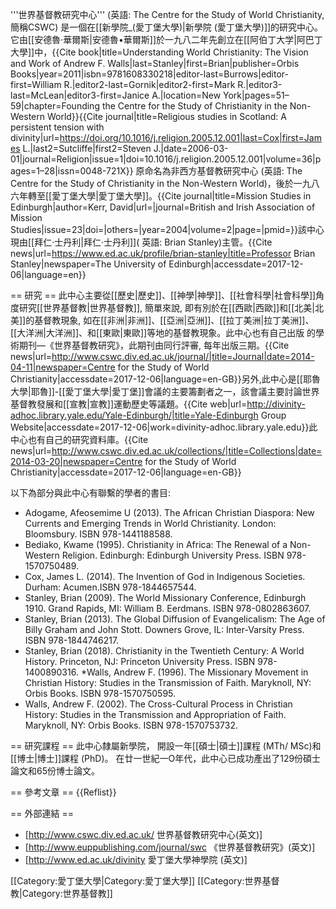 '''世界基督教研究中心''' (英語: The Centre for the Study of World Christianity, 簡稱CSWC) 是一個在[[新學院_(愛丁堡大學)|新學院 (愛丁堡大學)]]的研究中心。它由[[安德魯·華爾斯|安德魯•華爾斯]]於一九八二年先創立在[[阿伯丁大学|阿巴丁大學]]中，<ref name=":0">{{Cite book|title=Understanding World Christianity: The Vision and Work of Andrew F. Walls|last=Stanley|first=Brian|publisher=Orbis Books|year=2011|isbn=9781608330218|editor-last=Burrows|editor-first=William R.|editor2-last=Gornik|editor2-first=Mark R.|editor3-last=McLean|editor3-first=Janice A.|location=New York|pages=51–59|chapter=Founding the Centre for the Study of Christianity in the Non-Western World}}</ref><ref>{{Cite journal|title=Religious studies in Scotland: A persistent tension with divinity|url=https://doi.org/10.1016/j.religion.2005.12.001|last=Cox|first=James L.|last2=Sutcliffe|first2=Steven J.|date=2006-03-01|journal=Religion|issue=1|doi=10.1016/j.religion.2005.12.001|volume=36|pages=1–28|issn=0048-721X}}</ref> 原命名為非西方基督教研究中心 (英語: The Centre for the Study of Christianity in the Non-Western World)，後於一九八六年轉至[[愛丁堡大學|愛丁堡大學]]。<ref name=":0" /><ref>{{Cite journal|title=Mission Studies in Edinburgh|author=Kerr, David|url=|journal=British and Irish Association of Mission Studies|issue=23|doi=|others=|year=2004|volume=2|page=|pmid=}}</ref>該中心現由[[拜仁·士丹利|拜仁·士丹利]]( 英語: Brian Stanley)主管。<ref>{{Cite news|url=https://www.ed.ac.uk/profile/brian-stanley|title=Professor Brian Stanley|newspaper=The University of Edinburgh|accessdate=2017-12-06|language=en}}</ref>

== 研究 ==
此中心主要從[[歷史|歷史]]、[[神學|神學]]、[[社會科學|社會科學]]角度研究[[世界基督教|世界基督教]], 簡單來說, 即有別於在[[西歐|西歐]]和[[北美|北美]]的基督教現象, 如在[[非洲|非洲]]、[[亞洲|亞洲]]、[[拉丁美洲|拉丁美洲]]、[[大洋洲|大洋洲]]、和[[東歐|東歐]]等地的基督教現象。此中心也有自己出版 的學術期刊—《世界基督教研究》，此期刊由同行評審, 每年出版三期。<ref>{{Cite news|url=http://www.cswc.div.ed.ac.uk/journal/|title=Journal|date=2014-04-11|newspaper=Centre for the Study of World Christianity|accessdate=2017-12-06|language=en-GB}}</ref>另外,此中心是[[耶魯大學|耶魯]]-[[愛丁堡大學|愛丁堡]]會議的主要籌劃者之一，該會議主要討論世界基督教發展和[[宣教|宣教]]運動歷史等議題。<ref>{{Cite web|url=http://divinity-adhoc.library.yale.edu/Yale-Edinburgh/|title=Yale-Edinburgh Group Website|accessdate=2017-12-06|work=divinity-adhoc.library.yale.edu}}</ref>此中心也有自己的研究資料庫。<ref>{{Cite news|url=http://www.cswc.div.ed.ac.uk/collections/|title=Collections|date=2014-03-20|newspaper=Centre for the Study of World Christianity|accessdate=2017-12-06|language=en-GB}}</ref>

以下為部分與此中心有聯繫的學者的書目:
* Adogame, Afeosemime U (2013). The African Christian Diaspora: New Currents and Emerging Trends in World Christianity. London: Bloomsbury. ISBN 978-1441188588.
* Bediako, Kwame (1995). Christianity in Africa: The Renewal of a Non-Western Religion. Edinburgh: Edinburgh University Press. ISBN 978-1570750489.
* Cox, James L. (2014). The Invention of God in Indigenous Societies. Durham: Acumen.ISBN 978-1844657544.
* Stanley, Brian (2009). The World Missionary Conference, Edinburgh 1910. Grand Rapids, MI: William B. Eerdmans. ISBN 978-0802863607.
* Stanley, Brian (2013). The Global Diffusion of Evangelicalism: The Age of Billy Graham and John Stott. Downers Grove, IL: Inter-Varsity Press. ISBN 978-1844746217.
* Stanley, Brian (2018). Christianity in the Twentieth Century: A World History. Princeton, NJ: Princeton University Press. ISBN 978-1400890316.
*Walls, Andrew F. (1996). The Missionary Movement in Christian History: Studies in the Transmission of Faith. Maryknoll, NY: Orbis Books. ISBN 978-1570750595.
* Walls, Andrew F. (2002). The Cross-Cultural Process in Christian History: Studies in the Transmission and Appropriation of Faith. Maryknoll, NY: Orbis Books. ISBN 978-1570753732.

== 研究課程 ==
此中心隸屬新學院， 開設一年[[碩士|碩士]]課程 (MTh/ MSc)和[[博士|博士]]課程 (PhD)。 在廿一世紀一O年代，此中心已成功產出了129份碩士論文和65份博士論文。

== 參考文章 ==
{{Reflist}}

== 外部連結 ==
* [http://www.cswc.div.ed.ac.uk/ 世界基督教研究中心(英文)]
* [http://www.euppublishing.com/journal/swc 《世界基督教研究》(英文)]
* [http://www.ed.ac.uk/divinity 愛丁堡大學神學院 (英文)]

[[Category:愛丁堡大學|Category:愛丁堡大學]]
[[Category:世界基督教|Category:世界基督教]]